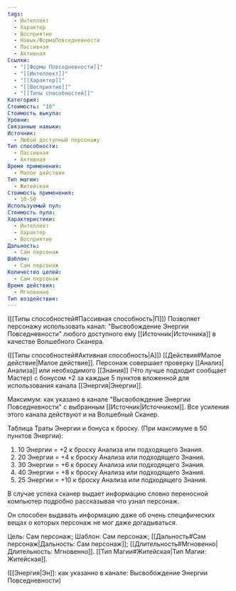 ```yaml
---
tags:
  - Интеллект
  - Характер
  - Восприятие
  - Навык/ФормаПовседневности
  - Пассивная
  - Активная
Ссылки:
  - "[[Формы Повседневности]]"
  - "[[Интеллект]]"
  - "[[Характер]]"
  - "[[Восприятие]]"
  - "[[Типы способностей]]"
Категория: 
Стоимость: "10"
Стоимость выкупа: 
Уровни: 
Связанные навыки: 
Источник:
  - Любой доступный персонажу
Тип способности:
  - Пассивная
  - Активная
Время применения:
  - Малое действие
Тип магии:
  - Житейская
Стоимость применения:
  - 10-50
Используемый пул: 
Стоимость пула: 
Характеристики:
  - Интеллект
  - Характер
  - Восприятие
Дальность:
  - Сам персонаж
Шаблон:
  - Сам персонаж
Количество целей:
  - Сам персонаж
Время действия:
  - Мгновенно
Тип воздействия:
---
```

([[Типы способностей#Пассивная способность|П]]) Позволяет персонажу использовать канал: "Высвобождение Энергии Повседневности" любого доступного ему [[Источник|Источника]] в качестве Волшебного Сканера.

([[Типы способностей#Активная способность|А]]) [[Действия#Малое действие|Малое действие]]. Персонаж совершает проверку [[Анализ|Анализа]] или необходимого [[Знания]] (Что лучше подходит сообщает Мастер) с бонусом +2 за каждые 5 пунктов вложенной для использования канала [[Энергия|Энергии]].
 
Максимум: как указано в канале "Высвобождение Энергии Повседневности" с выбранным [[Источник|Источником]]. Все усиления этого канала действуют и на Волшебный Сканер.

Таблица Траты Энергии и бонуса к броску.
(При максимуме в 50 пунктов Энергии):

1. 10 Энергии = +2 к броску Анализа или подходящего Знания.
2. 20 Энергии = +4 к броску Анализа или подходящего Знания.
3. 30 Энергии = +6 к броску Анализа или подходящего Знания.
4. 40 Энергии = +8 к броску Анализа или подходящего Знания.
5. 25 Энергии = +10 к броску Анализа или подходящего Знания.

В случае успеха сканер выдает информацию словно переносной компьютер подробно рассказывая что узнал персонаж.

Он способен выдавать информацию даже об очень специфических вещах о которых персонаж не мог даже догадываться. 

Цель: Сам персонаж; Шаблон: Сам персонаж; [[Дальность#Сам персонаж|Дальность: Сам персонаж]]; [[Длительность#Мгновенно|Длительность: Мгновенно]]. [[Тип Магии#Житейская|Тип Магии: Житейская]]. 

([[Энергия|Эн]]: как указанно в канале: Высвобождение Энергии Повседневности)